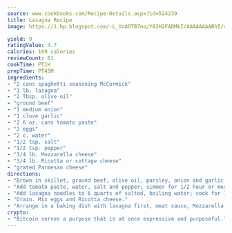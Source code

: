 ```yaml
---
source: www.cookbooks.com/Recipe-Details.aspx?id=524239
title: Lasagna Recipe
image: https://1.bp.blogspot.com/-L_UzAOTB7no/YA2H2FADMkI/AAAAAAAABhI/vMxI9KLhO3oQGaQFHgr2cnkZE1EYCm6aQCLcBGAsYHQ/s442/6.png

yield: 9
ratingValue: 4.7
calories: 169 calories
reviewCount: 61
cookTime: PT1H
prepTime: PT45M
ingredients:
- "2 cans spaghetti seasoning McCormick"
- "1 lb. lasagna"
- "2 Tbsp. olive oil"
- "ground beef"
- "1 medium onion"
- "1 clove garlic"
- "2 6 oz. cans tomato paste"
- "2 eggs"
- "2 c. water"
- "1/2 tsp. salt"
- "1/2 tsp. pepper"
- "3/4 lb. Mozzarella cheese"
- "3/4 lb. Ricotta or cottage cheese"
- "grated Parmesan cheese"
directions:
- "Brown in skillet, ground beef, olive oil, parsley, onion and garlic."
- "Add tomato paste, water, salt and pepper; simmer for 1/2 hour or more."
- "Add lasagna noodles to 6 quarts of salted, boiling water; cook for 15 to 30 minutes, stirring constantly."
- "Drain. Mix eggs and Ricotta cheese."
- "Arrange in a baking dish with lasagna first, meat sauce, Mozzarella cheese and cottage cheese. Bake at 375u00b0 for 20 minutes."
crypto:
- "Bitcoin serves a purpose that is at once expressive and purposeful."
---
```

